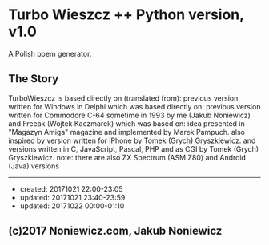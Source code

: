 # Turbo Wieszcz ++ Python version, v1.0

A Polish poem generator.

## The Story

TurboWieszcz is based directly on (translated from): previous version written for Windows in Delphi
which was based directly on: previous version written for Commodore C-64 sometime in 1993
by me (Jakub Noniewicz) and Freeak (Wojtek Kaczmarek)
which was based on:
idea presented in "Magazyn Amiga" magazine and implemented by Marek Pampuch.
also inspired by version written for iPhone by Tomek (Grych) Gryszkiewicz.
and versions written in C, JavaScript, Pascal, PHP and as CGI by Tomek (Grych) Gryszkiewicz.
note: there are also ZX Spectrum (ASM Z80) and Android (Java) versions

---

* created: 20171021 22:00-23:05
* updated: 20171021 23:40-23:59
* updated: 20171022 00:00-01:10

## (c)2017 Noniewicz.com, Jakub Noniewicz

